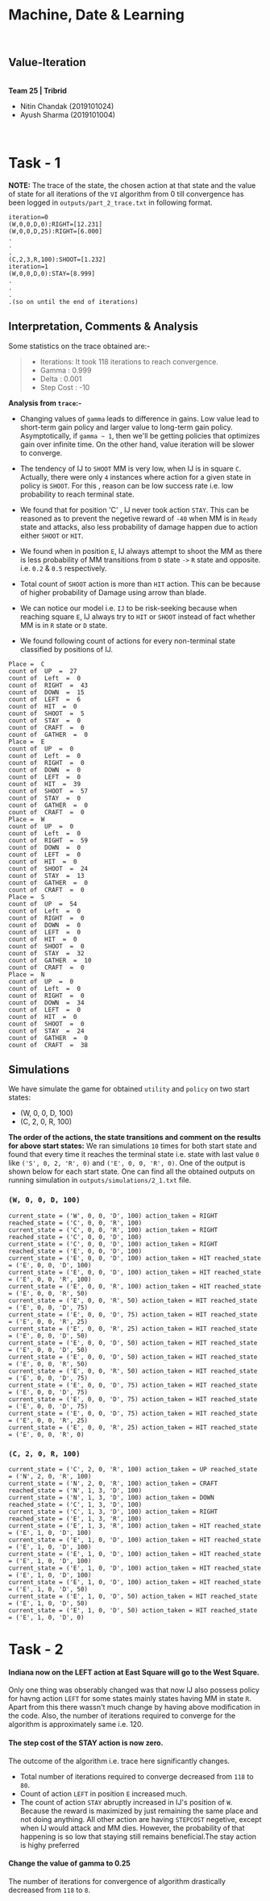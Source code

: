 # Machine, Date & Learning


<br>

## Value-Iteration


<br>
<b>Team 25 | Tribrid</b>

* Nitin Chandak (2019101024)
* Ayush Sharma (2019101004)

<br>



# Task - 1


**NOTE:** The trace of the state, the chosen action at that state and the value of state
for all iterations of the `VI` algorithm from 0 till convergence has been logged in `outputs/part_2_trace.txt` in following format.
```
iteration=0
(W,0,0,D,0):RIGHT=[12.231]
(W,0,0,D,25):RIGHT=[6.000]
.
.
.
(C,2,3,R,100):SHOOT=[1.232]
iteration=1
(W,0,0,D,0):STAY=[8.999]
.
.
.
.(so on until the end of iterations)
```


## Interpretation, Comments & Analysis

Some statistics on the trace obtained are:-
>- Iterations: It took 118 iterations to reach convergence.
>- Gamma : 0.999
>- Delta : 0.001
>- Step Cost : -10

**Analysis from `trace`:-**

* Changing values of `gamma` leads to difference in gains. Low value lead to short-term gain policy and larger value to long-term gain policy.  Asymptotically, if `gamma ~ 1`, then we'll be getting policies that optimizes gain over infinite time. On the other hand, value iteration will be slower to converge.

* The tendency of IJ to `SHOOT` MM is very low, when IJ is in square `C`. Actually, there were only `4` instances where action for a given state in policy is `SHOOT`. For this , reason can be low success rate i.e. low probability to reach terminal state.

* We found that for position 'C' , IJ never took action `STAY`. This can be reasoned as to prevent the negetive reward of `-40` when MM is in `Ready` state and attacks, also less probability of damage happen due to action either `SHOOT` or `HIT`.

* We found when in position `E`, IJ always attempt to shoot the MM as there is less probability of MM transitions from `D` state `->` `R` state and opposite. i.e. `0.2` & `0.5` respectively.

* Total count of `SHOOT` action is more than `HIT` action. This can be because of higher probability of Damage using arrow than blade.

* We can notice our model i.e. `IJ` to be risk-seeking because when reaching square `E`, IJ always try to `HIT` or `SHOOT` instead of fact whether MM is in `R` state or `D` state.

* We found following count of actions for every non-terminal state classified by positions of IJ.
```
Place =  C
count of  UP  =  27
count of  Left  =  0
count of  RIGHT  =  43
count of  DOWN  =  15
count of  LEFT  =  6
count of  HIT  =  0
count of  SHOOT  =  5
count of  STAY  =  0
count of  CRAFT  =  0
count of  GATHER  =  0
Place =  E
count of  UP  =  0
count of  Left  =  0
count of  RIGHT  =  0
count of  DOWN  =  0
count of  LEFT  =  0
count of  HIT  =  39
count of  SHOOT  =  57
count of  STAY  =  0
count of  GATHER  =  0
count of  CRAFT  =  0
Place =  W
count of  UP  =  0
count of  Left  =  0
count of  RIGHT  =  59
count of  DOWN  =  0
count of  LEFT  =  0
count of  HIT  =  0
count of  SHOOT  =  24
count of  STAY  =  13
count of  GATHER  =  0
count of  CRAFT  =  0
Place =  S
count of  UP  =  54
count of  Left  =  0
count of  RIGHT  =  0
count of  DOWN  =  0
count of  LEFT  =  0
count of  HIT  =  0
count of  SHOOT  =  0
count of  STAY  =  32
count of  GATHER  =  10
count of  CRAFT  =  0
Place =  N
count of  UP  =  0
count of  Left  =  0
count of  RIGHT  =  0
count of  DOWN  =  34
count of  LEFT  =  0
count of  HIT  =  0
count of  SHOOT  =  0
count of  STAY  =  24
count of  GATHER  =  0
count of  CRAFT  =  38
```

## Simulations

We have simulate the game for obtained `utility` and `policy` on two start states:
* (W, 0, 0, D, 100)
* (C, 2, 0, R, 100)

**The order of the actions, the state transitions and comment on the results for above start states:** We ran simulations `10` times for both start state and found that every time it reaches the terminal state i.e. state with last value `0` like `('S', 0, 2, 'R', 0)` and `('E', 0, 0, 'R', 0)`. One of the output is shown below for each start state. One can find all the obtained outputs on running simulation in `outputs/simulations/2_1.txt` file.

### `(W, 0, 0, D, 100)`


```
current_state = ('W', 0, 0, 'D', 100) action_taken = RIGHT reached_state = ('C', 0, 0, 'R', 100)
current_state = ('C', 0, 0, 'R', 100) action_taken = RIGHT reached_state = ('C', 0, 0, 'D', 100)
current_state = ('C', 0, 0, 'D', 100) action_taken = RIGHT reached_state = ('E', 0, 0, 'D', 100)
current_state = ('E', 0, 0, 'D', 100) action_taken = HIT reached_state = ('E', 0, 0, 'D', 100)
current_state = ('E', 0, 0, 'D', 100) action_taken = HIT reached_state = ('E', 0, 0, 'R', 100)
current_state = ('E', 0, 0, 'R', 100) action_taken = HIT reached_state = ('E', 0, 0, 'R', 50)
current_state = ('E', 0, 0, 'R', 50) action_taken = HIT reached_state = ('E', 0, 0, 'D', 75)
current_state = ('E', 0, 0, 'D', 75) action_taken = HIT reached_state = ('E', 0, 0, 'R', 25)
current_state = ('E', 0, 0, 'R', 25) action_taken = HIT reached_state = ('E', 0, 0, 'D', 50)
current_state = ('E', 0, 0, 'D', 50) action_taken = HIT reached_state = ('E', 0, 0, 'D', 50)
current_state = ('E', 0, 0, 'D', 50) action_taken = HIT reached_state = ('E', 0, 0, 'R', 50)
current_state = ('E', 0, 0, 'R', 50) action_taken = HIT reached_state = ('E', 0, 0, 'D', 75)
current_state = ('E', 0, 0, 'D', 75) action_taken = HIT reached_state = ('E', 0, 0, 'D', 75)
current_state = ('E', 0, 0, 'D', 75) action_taken = HIT reached_state = ('E', 0, 0, 'D', 75)
current_state = ('E', 0, 0, 'D', 75) action_taken = HIT reached_state = ('E', 0, 0, 'R', 25)
current_state = ('E', 0, 0, 'R', 25) action_taken = HIT reached_state = ('E', 0, 0, 'R', 0)
```


### `(C, 2, 0, R, 100)`

```
current_state = ('C', 2, 0, 'R', 100) action_taken = UP reached_state = ('N', 2, 0, 'R', 100)
current_state = ('N', 2, 0, 'R', 100) action_taken = CRAFT reached_state = ('N', 1, 3, 'D', 100)
current_state = ('N', 1, 3, 'D', 100) action_taken = DOWN reached_state = ('C', 1, 3, 'D', 100)
current_state = ('C', 1, 3, 'D', 100) action_taken = RIGHT reached_state = ('E', 1, 3, 'R', 100)
current_state = ('E', 1, 3, 'R', 100) action_taken = HIT reached_state = ('E', 1, 0, 'D', 100)
current_state = ('E', 1, 0, 'D', 100) action_taken = HIT reached_state = ('E', 1, 0, 'D', 100)
current_state = ('E', 1, 0, 'D', 100) action_taken = HIT reached_state = ('E', 1, 0, 'D', 100)
current_state = ('E', 1, 0, 'D', 100) action_taken = HIT reached_state = ('E', 1, 0, 'D', 100)
current_state = ('E', 1, 0, 'D', 100) action_taken = HIT reached_state = ('E', 1, 0, 'D', 50)
current_state = ('E', 1, 0, 'D', 50) action_taken = HIT reached_state = ('E', 1, 0, 'D', 50)
current_state = ('E', 1, 0, 'D', 50) action_taken = HIT reached_state = ('E', 1, 0, 'D', 0)
```

# Task - 2


####  Indiana now on the LEFT action at East Square will go to the West Square.

Only one thing was obserably changed was that now IJ also possess policy for havng action `LEFT` for some states mainly states having MM in state `R`. Apart from this there wassn't much change by having above modification in the code. Also, the number of iterations required to converge for the algorithm is approximately same i.e. 120.

#### The step cost of the STAY action is now zero.
The outcome of the algorithm i.e. trace here significantly changes.
* Total number of iterations required to converge decreased from `118` to `80`.
* Count of action `LEFT` in position `E` increased much.
* The count of action `STAY` abruptly increased in IJ's position of `W`. Because the reward is maximized by just remaining the same place and not doing anything. All other action are having `STEPCOST` negetive, except when IJ would attack and MM dies. However, the probability of that happening is so low that staying still remains beneficial.The stay action is highy preferred


#### Change the value of gamma to 0.25

The number of iterations for convergence of algorithm drastically decreased from `118` to `8`.